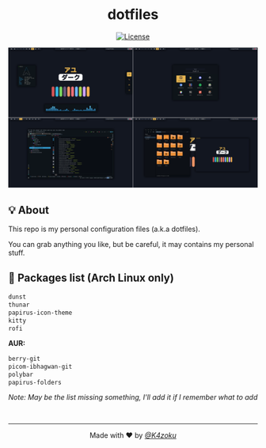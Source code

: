 <h1 align="center"><b>dotfiles</b></h1>
<p align="center">
    <a href="LICENSE">
        <img alt="License" src="https://img.shields.io/github/license/K4zoku/dotfiles?style=for-the-badge">
    </a>
</p>

<p align="center">
    <img alt="Rice" src="rice.png">
</p>

## 💡 About
This repo is my personal configuration files (a.k.a dotfiles).

You can grab anything you like, but be careful, it may contains my personal stuff.

## 📜 Packages list (Arch Linux only)

```
dunst
thunar
papirus-icon-theme
kitty
rofi
```


**AUR:**
```
berry-git
picom-ibhagwan-git
polybar
papirus-folders
```

_Note: May be the list missing something, I'll add it if I remember what to add_

<br>

---

<p align="center">Made with ❤️ by <a href="https://github.com/K4zoku"><i>@K4zoku</i></a></p>
